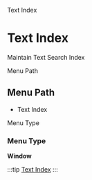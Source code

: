 
Text Index
# Text Index


Maintain Text Search Index

Menu Path
## Menu Path



- Text Index

Menu Type
### Menu Type

**Window**


:::tip
[Text Index](functional-guide/window/window-text-index.md)
:::